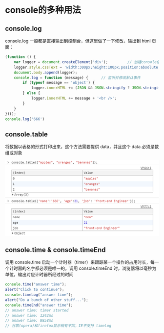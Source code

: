 # console的多种用法

## console.log

console.log 一般都是直接输出到控制台，但这里做了一下修改，输出到 html 页面：

```javascript
(function () {
    var logger = document.createElement('div');         // 创建console信息的容器
    logger.style.cssText = 'width:300px;height:100px;position:absolute;right:0;bottom:0;border:1px solid #ccc;';
    document.body.append(logger);
    console.log = function (message) {      // 监听并修改默认事件
        if (typeof message == 'object') {
            logger.innerHTML += (JSON && JSON.stringify ? JSON.stringify(message) : message) + '<br />';
        } else {
            logger.innerHTML += message + '<br />';
        }
    }
})();
console.log('666')
```

## console.table

将数据以表格的形式打印出来，这个方法需要提供 data，并且这个 data 必须是数组或对象

![输出为数组](/img/consoleTableArray.png "输出为数组的截图")
![输出为对象](/img/consoleTableObject.png "输出为对象的截图")

## console.time & console.timeEnd

调用 console.time 启动一个计时器（timer）来跟踪某一个操作的占用时长，每一个计时器的名字都必须是唯一的，调用 console.timeEnd 时，浏览器将以毫秒为单位，输出对应计时器所经过的时间

```javascript
console.time("answer time");
alert("Click to continue");
console.timeLog("answer time");
alert("Do a bunch of other stuff...");
console.timeEnd("answer time");
// answer time: timer started
// answer time: 1242ms
// answer time: 8858ms
// 谷歌(opera)和firefox显示稍有不同，IE不支持 timeLog
```
